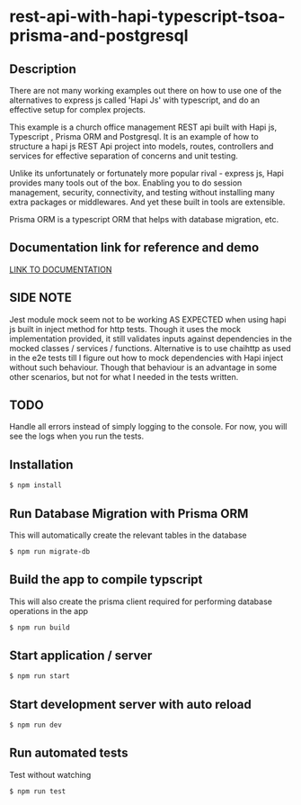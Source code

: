 # rest-api-with-hapi-typescript-tsoa-prisma-and-postgresql

## Description

There are not many working examples out there on how to use one of the alternatives to express js called 'Hapi Js' with typescript, and do an effective setup for complex projects.

This example is a church office management REST api built with Hapi js, Typescript , Prisma ORM and Postgresql. It is an example of how to structure a hapi js REST Api project into models, routes, controllers and services for effective separation of concerns and unit testing.

Unlike its unfortunately or fortunately more popular rival - express js, Hapi provides many tools out of the box. Enabling you to do session management, security, connectivity, and testing without installing many extra packages or middlewares. And yet these built in tools are extensible.

Prisma ORM is a typescript ORM that helps with database migration, etc.

## Documentation link for reference and demo

[LINK TO DOCUMENTATION](https://church-management-api.herokuapp.com/documentation)

## SIDE NOTE

Jest module mock seem not to be working AS EXPECTED when using hapi js built in inject method for http tests. Though it uses the mock implementation provided, it still validates inputs against dependencies in the mocked classes / services / functions. Alternative is to use chaihttp as used in the e2e tests till I figure out how to mock dependencies with Hapi inject without such behaviour. Though that behaviour is an advantage in some other scenarios, but not for what I needed in the tests written.

## TODO

Handle all errors instead of simply logging to the console. For now, you will see the logs when you run the tests.

## Installation

```bash
$ npm install
```

## Run Database Migration with Prisma ORM

This will automatically create the relevant tables in the database

```bash
$ npm run migrate-db
```

## Build the app to compile typscript

This will also create the prisma client required for performing database operations in the app

```bash
$ npm run build
```

## Start application / server

```bash
$ npm run start
```

## Start development server with auto reload

```bash
$ npm run dev
```

## Run automated tests

Test without watching

```bash
$ npm run test
```

